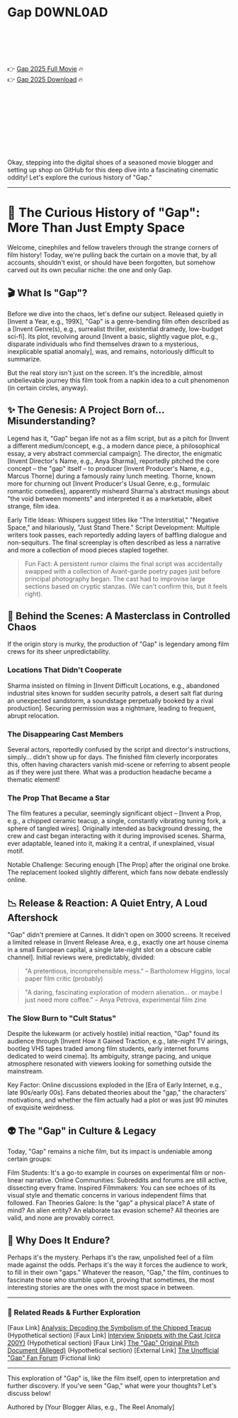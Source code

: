 # Gap D0WNL0AD

<br><br><br><br>


👉 <a href="https://Kirk-heathckabtene1981.github.io/fmuneesqmk/">Gap 2025 Full Movie</a> 🔥
<br>
👉 <a href="https://Kirk-heathckabtene1981.github.io/fmuneesqmk/">Gap 2025 Download</a> 🔥


<br><br><br><br><br><br><br><br>


Okay, stepping into the digital shoes of a seasoned movie blogger and setting up shop on GitHub for this deep dive into a fascinating cinematic oddity! Let's explore the curious history of "Gap."

---

# 🍿 The Curious History of "Gap": More Than Just Empty Space

Welcome, cinephiles and fellow travelers through the strange corners of film history! Today, we're pulling back the curtain on a movie that, by all accounts, shouldn't exist, or should have been forgotten, but somehow carved out its own peculiar niche: the one and only Gap.

## 🎬 What Is "Gap"?

Before we dive into the chaos, let's define our subject. Released quietly in [Invent a Year, e.g., 199X], "Gap" is a genre-bending film often described as a [Invent Genre(s), e.g., surrealist thriller, existential dramedy, low-budget sci-fi]. Its plot, revolving around [Invent a basic, slightly vague plot, e.g., disparate individuals who find themselves drawn to a mysterious, inexplicable spatial anomaly], was, and remains, notoriously difficult to summarize.

But the real story isn't just on the screen. It's the incredible, almost unbelievable journey this film took from a napkin idea to a cult phenomenon (in certain circles, anyway).

## ✨ The Genesis: A Project Born of... Misunderstanding?

Legend has it, "Gap" began life not as a film script, but as a pitch for [Invent a different medium/concept, e.g., a modern dance piece, a philosophical essay, a very abstract commercial campaign]. The director, the enigmatic [Invent Director's Name, e.g., Anya Sharma], reportedly pitched the core concept – the "gap" itself – to producer [Invent Producer's Name, e.g., Marcus Thorne] during a famously rainy lunch meeting. Thorne, known more for churning out [Invent Producer's Usual Genre, e.g., formulaic romantic comedies], apparently misheard Sharma's abstract musings about "the void between moments" and interpreted it as a marketable, albeit strange, film idea.

   Early Title Ideas: Whispers suggest titles like "The Interstitial," "Negative Space," and hilariously, "Just Stand There."
   Script Development: Multiple writers took passes, each reportedly adding layers of baffling dialogue and non-sequiturs. The final screenplay is often described as less a narrative and more a collection of mood pieces stapled together.

> Fun Fact: A persistent rumor claims the final script was accidentally swapped with a collection of Avant-garde poetry pages just before principal photography began. The cast had to improvise large sections based on cryptic stanzas. (We can't confirm this, but it feels right).

## 🚧 Behind the Scenes: A Masterclass in Controlled Chaos

If the origin story is murky, the production of "Gap" is legendary among film crews for its sheer unpredictability.

### Locations That Didn't Cooperate

Sharma insisted on filming in [Invent Difficult Locations, e.g., abandoned industrial sites known for sudden security patrols, a desert salt flat during an unexpected sandstorm, a soundstage perpetually booked by a rival production]. Securing permission was a nightmare, leading to frequent, abrupt relocation.

### The Disappearing Cast Members

Several actors, reportedly confused by the script and director's instructions, simply... didn't show up for days. The finished film cleverly incorporates this, often having characters vanish mid-scene or referring to absent people as if they were just there. What was a production headache became a thematic element!

### The Prop That Became a Star

The film features a peculiar, seemingly significant object – [Invent a Prop, e.g., a chipped ceramic teacup, a single, constantly vibrating tuning fork, a sphere of tangled wires]. Originally intended as background dressing, the crew and cast began interacting with it during improvised scenes. Sharma, ever adaptable, leaned into it, making it a central, if unexplained, visual motif.

   Notable Challenge: Securing enough [The Prop] after the original one broke. The replacement looked slightly different, which fans now debate endlessly online.

## 📉 Release & Reaction: A Quiet Entry, A Loud Aftershock

"Gap" didn't premiere at Cannes. It didn't open on 3000 screens. It received a limited release in [Invent Release Area, e.g., exactly one art house cinema in a small European capital, a single late-night slot on a obscure cable channel]. Initial reviews were, predictably, divided:

> "A pretentious, incomprehensible mess."
> – Bartholomew Higgins, local paper film critic (probably)

> "A daring, fascinating exploration of modern alienation... or maybe I just need more coffee."
> – Anya Petrova, experimental film zine

### The Slow Burn to "Cult Status"

Despite the lukewarm (or actively hostile) initial reaction, "Gap" found its audience through [Invent How it Gained Traction, e.g., late-night TV airings, bootleg VHS tapes traded among film students, early internet forums dedicated to weird cinema]. Its ambiguity, strange pacing, and unique atmosphere resonated with viewers looking for something outside the mainstream.

   Key Factor: Online discussions exploded in the [Era of Early Internet, e.g., late 90s/early 00s]. Fans debated theories about the "gap," the characters' motivations, and whether the film actually had a plot or was just 90 minutes of exquisite weirdness.

## 👽 The "Gap" in Culture & Legacy

Today, "Gap" remains a niche film, but its impact is undeniable among certain groups:

   Film Students: It's a go-to example in courses on experimental film or non-linear narrative.
   Online Communities: Subreddits and forums are still active, dissecting every frame.
   Inspired Filmmakers: You can see echoes of its visual style and thematic concerns in various independent films that followed.
   Fan Theories Galore: Is the "gap" a physical place? A state of mind? An alien entity? An elaborate tax evasion scheme? All theories are valid, and none are provably correct.

## 🤔 Why Does It Endure?

Perhaps it's the mystery. Perhaps it's the raw, unpolished feel of a film made against the odds. Perhaps it's the way it forces the audience to work, to fill in their own "gaps." Whatever the reason, "Gap," the film, continues to fascinate those who stumble upon it, proving that sometimes, the most interesting stories are the ones with the most space in between.

---

### 📄 Related Reads & Further Exploration

   [Faux Link] [Analysis: Decoding the Symbolism of the Chipped Teacup](#analysis-decoding-the-symbolism) (Hypothetical section)
   [Faux Link] [Interview Snippets with the Cast (circa 200Y)](#interview-snippets) (Hypothetical section)
   [Faux Link] [The "Gap" Original Pitch Document (Alleged)](#original-pitch) (Hypothetical section)
   [External Link] [The Unofficial "Gap" Fan Forum](https://example.com/gap-fan-forum) (Fictional link)

---

This exploration of "Gap" is, like the film itself, open to interpretation and further discovery. If you've seen "Gap," what were your thoughts? Let's discuss below!

Authored by [Your Blogger Alias, e.g., The Reel Anomaly]

